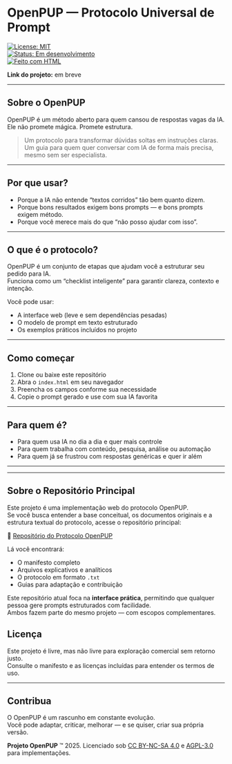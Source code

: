 # OpenPUP — Protocolo Universal de Prompt

[![License: MIT](https://img.shields.io/badge/license-MIT-blue.svg)](LICENSE)  
[![Status: Em desenvolvimento](https://img.shields.io/badge/status-em%20desenvolvimento-yellow.svg)]()  
[![Feito com HTML](https://img.shields.io/badge/feito%20com-HTML-lightgrey.svg)]()  

**Link do projeto:** em breve 

---

## Sobre o OpenPUP

OpenPUP é um método aberto para quem cansou de respostas vagas da IA.  
Ele não promete mágica. Promete estrutura.

> Um protocolo para transformar dúvidas soltas em instruções claras.  
> Um guia para quem quer conversar com IA de forma mais precisa, mesmo sem ser especialista.

---

## Por que usar?

- Porque a IA não entende “textos corridos” tão bem quanto dizem.  
- Porque bons resultados exigem bons prompts — e bons prompts exigem método.  
- Porque você merece mais do que “não posso ajudar com isso”.

---

## O que é o protocolo?

OpenPUP é um conjunto de etapas que ajudam você a estruturar seu pedido para IA.  
Funciona como um “checklist inteligente” para garantir clareza, contexto e intenção.

Você pode usar:
- A interface web (leve e sem dependências pesadas)  
- O modelo de prompt em texto estruturado  
- Os exemplos práticos incluídos no projeto

---

## Como começar

1. Clone ou baixe este repositório  
2. Abra o `index.html` em seu navegador  
3. Preencha os campos conforme sua necessidade  
4. Copie o prompt gerado e use com sua IA favorita

---

## Para quem é?

- Para quem usa IA no dia a dia e quer mais controle  
- Para quem trabalha com conteúdo, pesquisa, análise ou automação  
- Para quem já se frustrou com respostas genéricas e quer ir além

---

---

## Sobre o Repositório Principal

Este projeto é uma implementação web do protocolo OpenPUP.  
Se você busca entender a base conceitual, os documentos originais e a estrutura textual do protocolo, acesse o repositório principal:

🔗 [Repositório do Protocolo OpenPUP](https://github.com/engsofjvolfe/OpenPUP)

Lá você encontrará:
- O manifesto completo
- Arquivos explicativos e analíticos
- O protocolo em formato `.txt`
- Guias para adaptação e contribuição

Este repositório atual foca na **interface prática**, permitindo que qualquer pessoa gere prompts estruturados com facilidade.  
Ambos fazem parte do mesmo projeto — com escopos complementares.


## Licença

Este projeto é livre, mas não livre para exploração comercial sem retorno justo.  
Consulte o manifesto e as licenças incluídas para entender os termos de uso.

---

## Contribua

O OpenPUP é um rascunho em constante evolução.  
Você pode adaptar, criticar, melhorar — e se quiser, criar sua própria versão.

**Projeto OpenPUP** ™ 2025. Licenciado sob [CC BY-NC-SA 4.0](LICENSE) e [AGPL-3.0](LICENSE) para implementações.
